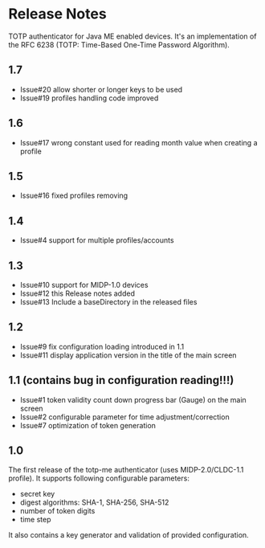 # Release Notes

TOTP authenticator for Java ME enabled devices. It's an implementation of the RFC 6238 (TOTP: Time-Based One-Time Password Algorithm).

## 1.7

* Issue#20 allow shorter or longer keys to be used 
* Issue#19 profiles handling code improved

## 1.6

* Issue#17 wrong constant used for reading month value when creating a profile

## 1.5

* Issue#16 fixed profiles removing

## 1.4

* Issue#4 support for multiple profiles/accounts

## 1.3

* Issue#10 support for MIDP-1.0 devices
* Issue#12 this Release notes added
* Issue#13 Include a baseDirectory in the released files

## 1.2

* Issue#9 fix configuration loading introduced in 1.1
* Issue#11 display application version in the title of the main screen

## 1.1 (contains bug in configuration reading!!!)

* Issue#1 token validity count down progress bar (Gauge) on the main screen
* Issue#2 configurable parameter for time adjustment/correction
* Issue#7 optimization of token generation

## 1.0

The first release of the totp-me authenticator (uses MIDP-2.0/CLDC-1.1 profile). It supports following configurable parameters:

* secret key
* digest algorithms: SHA-1, SHA-256, SHA-512
* number of token digits
* time step

It also contains a key generator and validation of provided configuration.